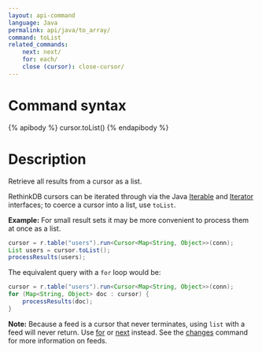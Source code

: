 ```yaml
---
layout: api-command
language: Java
permalink: api/java/to_array/
command: toList
related_commands:
    next: next/
    for: each/
    close (cursor): close-cursor/
---
```


# Command syntax #

{% apibody %}
cursor.toList()
{% endapibody %}

# Description #

Retrieve all results from a cursor as a list.

RethinkDB cursors can be iterated through via the Java [Iterable][i1] and [Iterator][i2] interfaces; to coerce a cursor into a list, use `toList`.

[i1]: https://docs.oracle.com/javase/8/docs/api/java/lang/Iterable.html
[i2]: https://docs.oracle.com/javase/8/docs/api/java/util/Iterator.html
[for]: /api/java/each
[toList]: /api/java/to_array

__Example:__ For small result sets it may be more convenient to process them at once as a list.

```java
cursor = r.table("users").run<Cursor<Map<String, Object>>(conn);
List users = cursor.toList();
processResults(users);
```

The equivalent query with a `for` loop would be:

```java
cursor = r.table("users").run<Cursor<Map<String, Object>>(conn);
for (Map<String, Object> doc : cursor) {
    processResults(doc);
}
```

__Note:__ Because a feed is a cursor that never terminates, using `list` with a feed will never return. Use [for](../each/) or [next](../next/) instead. See the [changes](/api/java/changes) command for more information on feeds.
